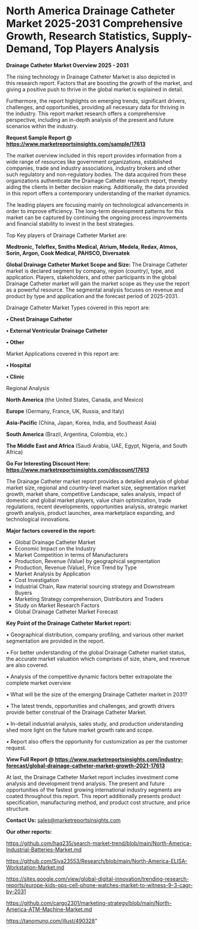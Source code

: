 # North America Drainage Catheter Market 2025-2031 Comprehensive Growth, Research Statistics, Supply-Demand,  Top Players Analysis

<Strong> Drainage Catheter Market Overview 2025 - 2031</strong>

The rising technology in Drainage Catheter Market is also depicted in this research report. Factors that are boosting the growth of the market, and giving a positive push to thrive in the global market is explained in detail.

Furthermore, the report highlights on emerging trends, significant drivers, challenges, and opportunities, providing all necessary data for thriving in the industry. This report market research offers a comprehensive perspective, including an in-depth analysis of the present and future scenarios within the industry.

<strong>Request Sample Report @ <a href=https://www.marketreportsinsights.com/sample/17613>https://www.marketreportsinsights.com/sample/17613</a></strong>

The market overview included in this report provides information from a wide range of resources like government organizations, established companies, trade and industry associations, industry brokers and other such regulatory and non-regulatory bodies. The data acquired from these organizations authenticate the Drainage Catheter research report, thereby aiding the clients in better decision making. Additionally, the data provided in this report offers a contemporary understanding of the market dynamics.

The leading players are focusing mainly on technological advancements in order to improve efficiency. The long-term development patterns for this market can be captured by continuing the ongoing process improvements and financial stability to invest in the best strategies.

Top Key players of Drainage Catheter Market are:

<strong>Medtronic, Teleflex, Smiths Medical, Atrium, Medela, Redax, Atmos, Sorin, Argon, Cook Medical, PAHSCO, Diversatek</strong>

<strong><b>Global Drainage Catheter Market Scope and Size:</b></strong>
The Drainage Catheter market is declared segment by company, region (country), type, and application. Players, stakeholders, and other participants in the global Drainage Catheter market will gain the market scope as they use the report as a powerful resource. The segmental analysis focuses on revenue and product by type and application and the forecast period of 2025-2031.

Drainage Catheter Market Types covered in this report are:

<strong>• Chest Drainage Catheter

• External Ventricular Drainage Catheter

• Other</strong>

Market Applications covered in this report are:

<strong>• Hospital

• Clinic</strong> 

Regional Analysis

<strong>North America</strong> (the United States, Canada, and Mexico)

<strong>Europe</strong> (Germany, France, UK, Russia, and Italy)

<strong>Asia-Pacific</strong> (China, Japan, Korea, India, and Southeast Asia)

<strong>South America</strong> (Brazil, Argentina, Colombia, etc.)

<strong>The Middle East and Africa</strong> (Saudi Arabia, UAE, Egypt, Nigeria, and South Africa)

<strong>Go For Interesting Discount Here: <a href=https://www.marketreportsinsights.com/discount/17613>https://www.marketreportsinsights.com/discount/17613</a></strong>

The Drainage Catheter market report provides a detailed analysis of global market size, regional and country-level market size, segmentation market growth, market share, competitive Landscape, sales analysis, impact of domestic and global market players, value chain optimization, trade regulations, recent developments, opportunities analysis, strategic market growth analysis, product launches, area marketplace expanding, and technological innovations.

<strong><b>Major factors covered in the report:</b></strong>
<ul>
  <li>Global Drainage Catheter Market </li>
  <li>Economic Impact on the Industry</li>
  <li>Market Competition in terms of Manufacturers</li>
  <li>Production, Revenue (Value) by geographical segmentation</li>
  <li>Production, Revenue (Value), Price Trend by Type</li>
  <li>Market Analysis by Application</li>
  <li>Cost Investigation</li>
  <li>Industrial Chain, Raw material sourcing strategy and Downstream Buyers</li>
  <li>Marketing Strategy comprehension, Distributors and Traders</li>
  <li>Study on Market Research Factors</li>
  <li>Global Drainage Catheter Market Forecast</li>
</ul>

<strong><b>Key Point of the Drainage Catheter Market report:</b></strong>

• Geographical distribution, company profiling, and various other market segmentation are provided in the report.

• For better understanding of the global Drainage Catheter market status, the accurate market valuation which comprises of size, share, and revenue are also covered.

• Analysis of the competitive dynamic factors better extrapolate the complete market overview

• What will be the size of the emerging Drainage Catheter market in 2031?

• The latest trends, opportunities and challenges, and growth drivers provide better construal of the Drainage Catheter Market.

• In-detail industrial analysis, sales study, and production understanding shed more light on the future market growth rate and scope.

• Report also offers the opportunity for customization as per the customer request.

<strong><b>View Full Report @ <a href=https://www.marketreportsinsights.com/industry-forecast/global-drainage-catheter-market-growth-2021-17613>https://www.marketreportsinsights.com/industry-forecast/global-drainage-catheter-market-growth-2021-17613</a></b></strong>


At last, the Drainage Catheter Market report includes investment come analysis and development trend analysis. The present and future opportunities of the fastest growing international industry segments are coated throughout this report. This report additionally presents product specification, manufacturing method, and product cost structure, and price structure.

<strong>Contact Us:</strong>
sales@marketreportsinsights.com

<strong>Our other reports:</strong>

<a href=https://github.com/haq235/search-market-trend/blob/main/North-America-Industrial-Batteries-Market.md>https://github.com/haq235/search-market-trend/blob/main/North-America-Industrial-Batteries-Market.md</a>

<a href=https://github.com/Siya23553/Research/blob/main/North-America-ELISA-Workstation-Market.md>https://github.com/Siya23553/Research/blob/main/North-America-ELISA-Workstation-Market.md</a>

<a href=https://sites.google.com/view/global-digital-innovation/trending-research-reports/europe-kids-gps-cell-phone-watches-market-to-witness-9-3-cagr-by-2031>https://sites.google.com/view/global-digital-innovation/trending-research-reports/europe-kids-gps-cell-phone-watches-market-to-witness-9-3-cagr-by-2031</a>

<a href=https://github.com/cargo2301/marketing-strategy/blob/main/North-America-ATM-Machine-Market.md>https://github.com/cargo2301/marketing-strategy/blob/main/North-America-ATM-Machine-Market.md</a>

<a href=https://tanomuno.com/illust/490328>https://tanomuno.com/illust/490328</a>"
